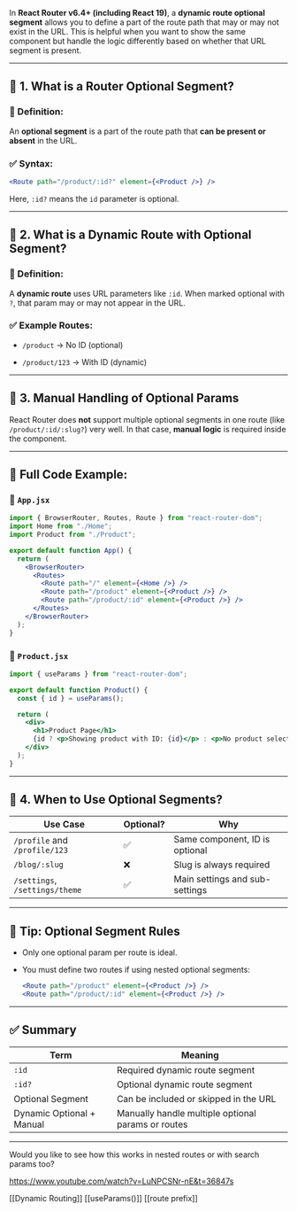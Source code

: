 In **React Router v6.4+ (including React 19)**, a **dynamic route optional segment** allows you to define a part of the route path that may or may not exist in the URL. This is helpful when you want to show the same component but handle the logic differently based on whether that URL segment is present.

---

## 🔶 1. What is a Router Optional Segment?

### 📘 Definition:

An **optional segment** is a part of the route path that **can be present or absent** in the URL.

### ✅ Syntax:

```jsx
<Route path="/product/:id?" element={<Product />} />
```

Here, `:id?` means the `id` parameter is optional.

---

## 🔶 2. What is a Dynamic Route with Optional Segment?

### 📘 Definition:

A **dynamic route** uses URL parameters like `:id`. When marked optional with `?`, that param may or may not appear in the URL.

### ✅ Example Routes:

- `/product` → No ID (optional)
    
- `/product/123` → With ID (dynamic)
    

---

## 🔶 3. Manual Handling of Optional Params

React Router does **not** support multiple optional segments in one route (like `/product/:id/:slug?`) very well. In that case, **manual logic** is required inside the component.

---

## 🔧 Full Code Example:

### 🔹 `App.jsx`

```jsx
import { BrowserRouter, Routes, Route } from "react-router-dom";
import Home from "./Home";
import Product from "./Product";

export default function App() {
  return (
    <BrowserRouter>
      <Routes>
        <Route path="/" element={<Home />} />
        <Route path="/product" element={<Product />} />
        <Route path="/product/:id" element={<Product />} />
      </Routes>
    </BrowserRouter>
  );
}
```

### 🔹 `Product.jsx`

```jsx
import { useParams } from "react-router-dom";

export default function Product() {
  const { id } = useParams();

  return (
    <div>
      <h1>Product Page</h1>
      {id ? <p>Showing product with ID: {id}</p> : <p>No product selected</p>}
    </div>
  );
}
```

---

## 🔶 4. When to Use Optional Segments?

|Use Case|Optional?|Why|
|---|---|---|
|`/profile` and `/profile/123`|✅|Same component, ID is optional|
|`/blog/:slug`|❌|Slug is always required|
|`/settings`, `/settings/theme`|✅|Main settings and sub-settings|

---

## 🧠 Tip: Optional Segment Rules

- Only one optional param per route is ideal.
    
- You must define two routes if using nested optional segments:
    
    ```jsx
    <Route path="/product" element={<Product />} />
    <Route path="/product/:id" element={<Product />} />
    ```
    

---

## ✅ Summary

|Term|Meaning|
|---|---|
|`:id`|Required dynamic route segment|
|`:id?`|Optional dynamic route segment|
|Optional Segment|Can be included or skipped in the URL|
|Dynamic Optional + Manual|Manually handle multiple optional params or routes|

---

Would you like to see how this works in nested routes or with search params too?

https://www.youtube.com/watch?v=LuNPCSNr-nE&t=36847s

[[Dynamic Routing]]
[[useParams()]]
[[route prefix]]
